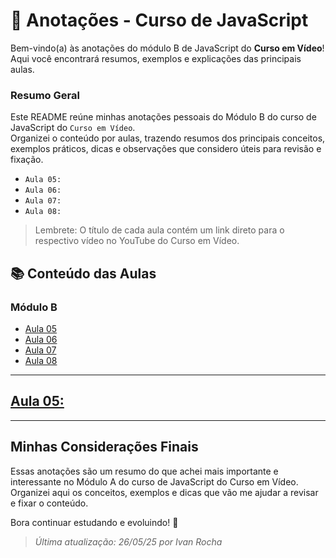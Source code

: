 # 📒 Anotações - Curso de JavaScript

Bem-vindo(a) às anotações do módulo B de JavaScript do **Curso em Vídeo**!  
Aqui você encontrará resumos, exemplos e explicações das principais aulas.

### Resumo Geral

Este README reúne minhas anotações pessoais do Módulo B do curso de JavaScript do ``Curso em Vídeo``.  
Organizei o conteúdo por aulas, trazendo resumos dos principais conceitos, exemplos práticos, dicas e observações que considero úteis para revisão e fixação.

- ``Aula 05:`` 
- ``Aula 06:`` 
- ``Aula 07:`` 
- ``Aula 08:``

> Lembrete: O título de cada aula contém um link direto para o respectivo vídeo no YouTube do Curso em Vídeo.

## 📚 Conteúdo das Aulas

### Módulo B
- [Aula 05]()
- [Aula 06]()
- [Aula 07]()
- [Aula 08]()

---

## [Aula 05:]()


---

## Minhas Considerações Finais

Essas anotações são um resumo do que achei mais importante e interessante no Módulo A do curso de JavaScript do Curso em Vídeo.  
Organizei aqui os conceitos, exemplos e dicas que vão me ajudar a revisar e fixar o conteúdo.

Bora continuar estudando e evoluindo! 🚀

> _Última atualização: 26/05/25 por Ivan Rocha_